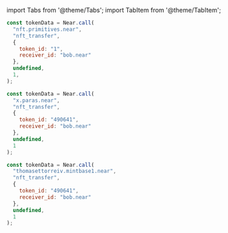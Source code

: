 import Tabs from '@theme/Tabs';
import TabItem from '@theme/TabItem';

<Tabs groupId="nft-contract-tabs">
<TabItem value="NFT Primitive" label="NFT Primitive" default>

```js
const tokenData = Near.call(
  "nft.primitives.near",
  "nft_transfer",
  {
    token_id: "1",
    receiver_id: "bob.near"
  },
  undefined,
  1,
);
```

</TabItem>

<TabItem value="Paras" label="Paras">

```js
const tokenData = Near.call(
  "x.paras.near",
  "nft_transfer",
  {
    token_id: "490641",
    receiver_id: "bob.near"
  },
  undefined,
  1
);
```

</TabItem>

<TabItem value="Mintbase" label="Mintbase">

```js
const tokenData = Near.call(
  "thomasettorreiv.mintbase1.near",
  "nft_transfer",
  {
    token_id: "490641",
    receiver_id: "bob.near"
  },
  undefined,
  1
);
```

</TabItem>
</Tabs>